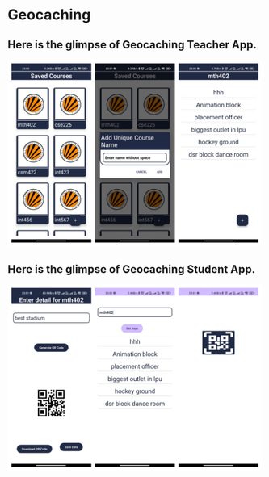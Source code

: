 # Geocaching
## Here is the glimpse of Geocaching Teacher App.
![img](p1.jpg)


## Here is the glimpse of Geocaching Student App.

![img](p2.jpg)
